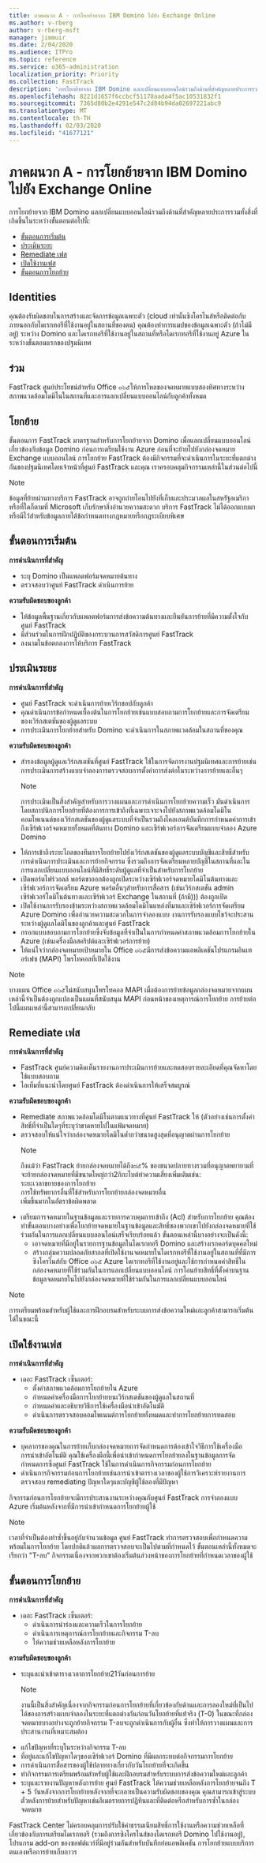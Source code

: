 ```yaml
---
title: ภาคผนวก A - การโยกย้ายจาก IBM Domino ไปยัง Exchange Online
ms.author: v-rberg
author: v-rberg-msft
manager: jimmuir
ms.date: 2/04/2020
ms.audience: ITPro
ms.topic: reference
ms.service: o365-administration
localization_priority: Priority
ms.collection: FastTrack
description: 'การโยกย้ายจาก IBM Domino แลกเปลี่ยนแบบออนไลน์รวมถึงด้านที่สำคัญหลายประการรวมทั้งสิ่งที่เกิดขึ้นในระหว่างขั้นตอนต่อไปนี้:'
ms.openlocfilehash: 8221d1657f6ccbcf51178aada4f5ac10531832f1
ms.sourcegitcommit: 7365d80b2e4291e547c2d84b94da02697221abc9
ms.translationtype: MT
ms.contentlocale: th-TH
ms.lasthandoff: 02/03/2020
ms.locfileid: "41677121"
---
```

# <a name="appendix-a---migration-from-ibm-domino-to-exchange-online"></a>ภาคผนวก A - การโยกย้ายจาก IBM Domino ไปยัง Exchange Online

การโยกย้ายจาก IBM Domino แลกเปลี่ยนแบบออนไลน์รวมถึงด้านที่สำคัญหลายประการรวมทั้งสิ่งที่เกิดขึ้นในระหว่างขั้นตอนต่อไปนี้: 
- [ขั้นตอนการเริ่มต้น](#initiate-phase)   
- [ประเมินระยะ](#assess-phase)
- [Remediate เฟส](#remediate-phase)  
- [เปิดใช้งานเฟส](#enable-phase)  
- [ขั้นตอนการโยกย้าย](#migrate-phase)
    
## <a name="identities"></a>Identities

คุณต้องรับผิดชอบในการสร้างและจัดการข้อมูลเฉพาะตัว (cloud เท่านั้นซิงโครไนส์หรือติดต่อกับภายนอกกับไดเรกทอรีที่ใช้งานอยู่ในสถานที่ของตน) คุณต้องทำการแมปของข้อมูลเฉพาะตัว (ถ้าไม่มีอยู่) ระหว่าง Domino และไดเรกทอรีที่ใช้งานอยู่ในสถานที่หรือไดเรกทอรีที่ใช้งานอยู่ Azure ในระหว่างขั้นตอนแรกของปฐมนิเทศ
  
## <a name="coexistence"></a>ร่วม

FastTrack ศูนย์ประโยชน์สำหรับ Office ๓๖๕ให้การไหลของจดหมายแบบสองทิศทางระหว่างสภาพแวดล้อมโดมิโนในสถานที่และการแลกเปลี่ยนแบบออนไลน์กับลูกค้าทั้งหมด
  
## <a name="migration"></a>โยกย้าย

ขั้นตอนการ FastTrack มาตรฐานสำหรับการโยกย้ายจาก Domino เพื่อแลกเปลี่ยนแบบออนไลน์เกี่ยวข้องกับข้อมูล Domino ก่อนการเตรียมใช้งาน Azure ก่อนที่จะย้ายไปยังกล่องจดหมาย Exchange แบบออนไลน์ การโยกย้าย FastTrack ต้องมีกิจกรรมที่จะดำเนินการในระยะที่แตกต่างกันของปฐมนิเทศโดยเจ้าหน้าที่ศูนย์ FastTrack และคุณ เราครอบคลุมกิจกรรมเหล่านี้ในส่วนต่อไปนี้
  
> [!NOTE]
> ข้อมูลที่ย้ายผ่านทางบริการ FastTrack อาจถูกถ่ายโอนไปยังที่เก็บและประมวลผลในสหรัฐอเมริกาหรือที่ใดก็ตามที่ Microsoft เก็บรักษาสิ่งอำนวยความสะดวก บริการ FastTrack ไม่ได้ออกแบบมาหรือมีไว้สำหรับข้อมูลภายใต้ข้อกำหนดทางกฎหมายหรือกฎระเบียบพิเศษ 
  
## <a name="initiate-phase"></a>ขั้นตอนการเริ่มต้น

 **การดำเนินการที่สำคัญ**
  
- ระบุ Domino เป็นแพลตฟอร์มจดหมายต้นทาง   
- ตรวจสอบว่าศูนย์ FastTrack ดำเนินการย้าย
    
 **ความรับผิดชอบของลูกค้า**
  
- ให้ข้อมูลพื้นฐานเกี่ยวกับแพลตฟอร์มการส่งข้อความต้นทางและยืนยันการย้ายที่มีความตั้งใจกับศูนย์ FastTrack 
- มีส่วนร่วมในการฝึกปฏิบัติของกระบวนการสวัสดิการศูนย์ FastTrack  
- ลงนามในข้อตกลงการให้บริการ FastTrack
    
## <a name="assess-phase"></a>ประเมินระยะ

 **การดำเนินการที่สำคัญ**
  
- ศูนย์ FastTrack จะดำเนินการย้ายเวิร์กชอปกับลูกค้า 
- คุณดำเนินการข้อกำหนดเบื้องต้นในการโยกย้ายเช่นแบบสอบถามการโยกย้ายและการจัดเตรียมของเวิร์กสเตชันของผู้ดูแลระบบ    
- การประเมินการโยกย้ายสำหรับ Domino จะดำเนินการในสภาพแวดล้อมในสถานที่ของคุณ
    
 **ความรับผิดชอบของลูกค้า**
  
- สำรองข้อมูลผู้ดูแลเวิร์กสเตชันที่ศูนย์ FastTrack ใช้ในการจัดการงานปฐมนิเทศและการย้ายเช่นการประเมินการสร้างแบบจำลองการตรวจสอบการตั้งค่าการส่งต่อในระหว่างการย้ายและอื่นๆ
    > [!NOTE]
    > การประเมินเป็นสิ่งสำคัญสำหรับการวางแผนและการดำเนินการโยกย้ายความเร็ว มันดำเนินการโดยสถาปนิกการโยกย้ายที่ต้องการการเข้าถึงที่เฉพาะเจาะจงไปยังสภาพแวดล้อมโดมิโน คอมโพเนนต์ของเวิร์กสเตชันของผู้ดูแลระบบที่จำเป็นรวมถึงไคลเอนต์บันทึกการกำหนดค่าการเข้าถึงเซิร์ฟเวอร์จดหมายทั้งหมดที่ต้นทาง Domino และเซิร์ฟเวอร์การจัดเตรียมแบบจำลอง Azure Domino 
- ให้การเข้าถึงระยะไกลของทีมการโยกย้ายไปยังเวิร์กสเตชันของผู้ดูแลระบบบัญชีและสิทธิ์สำหรับการดำเนินการประเมินและการย้ายกิจกรรม ซึ่งรวมถึงการจัดเตรียมหลายบัญชีในสถานที่และในการแลกเปลี่ยนแบบออนไลน์ที่มีสิทธิ์ระดับผู้ดูแลที่จำเป็นสำหรับการโยกย้าย    
- เปิดพอร์ตไฟร์วอลล์ พอร์ตขาออกต้องถูกเปิดระหว่างเซิร์ฟเวอร์จดหมายโดมิโนต้นทางและเซิร์ฟเวอร์การจัดเตรียม Azure พอร์ตอื่นๆสำหรับการสื่อสาร (เช่นเวิร์กสเตชัน admin เซิร์ฟเวอร์โดมิโนต้นทางและเซิร์ฟเวอร์ Exchange ในสถานที่ (ถ้ามี))) ต้องถูกเปิด 
- เปิดใช้งานการรับรองข้ามระหว่างสภาพแวดล้อมโดมิโนแหล่งที่มาและเซิร์ฟเวอร์การจัดเตรียม Azure Domino เพื่ออำนวยความสะดวกในการจำลองแบบ งานการรับรองแบบไขว้จะประสานระหว่างผู้ดูแลโดมิโนของลูกค้าและศูนย์ FastTrack  
- กรอกแบบสอบถามการโยกย้ายซึ่งจับข้อมูลที่จำเป็นในการกำหนดค่าสภาพแวดล้อมการโยกย้ายใน Azure (เช่นเครื่องมือสคริปต์และเซิร์ฟเวอร์การย้าย)   
- ให้แน่ใจว่ากล่องจดหมายเป้าหมายใน Office ๓๖๕มีการส่งข้อความแอพลิเคชันโปรแกรมอินเทอร์เฟซ (MAPI) โพรโทคอลที่เปิดใช้งาน  
> [!NOTE]
> บางแผน Office ๓๖๕ไม่สนับสนุนโพรโทคอล MAPI เมื่อต้องการย้ายข้อมูลกล่องจดหมายจากแผนเหล่านี้จำเป็นต้องถูกแปลงเป็นแผนที่สนับสนุน MAPI ก่อนหน้าของเหตุการณ์การโยกย้าย การย้ายต่อไปนี้แผนเหล่านี้สามารถเปลี่ยนกลับ 
  
## <a name="remediate-phase"></a>Remediate เฟส

 **การดำเนินการที่สำคัญ**
  
- FastTrack ศูนย์ความคิดเห็นรายงานการประเมินการย้ายและทดสอบรายละเอียดที่คุณจัดหาโดยใช้แบบสอบถาม   
- ไอเท็มที่แนะนำโดยศูนย์ FastTrack ต้องดำเนินการให้เสร็จสมบูรณ์
    
 **ความรับผิดชอบของลูกค้า**
  
- Remediate สภาพแวดล้อมโดมิโนตามแนวทางที่ศูนย์ FastTrack ให้ (ตัวอย่างเช่นการตั้งค่าสิทธิ์ที่จำเป็นใดๆที่ระบุว่าขาดหายไปในแฟ้มจดหมาย)  
- ตรวจสอบให้แน่ใจว่ากล่องจดหมายโดมิโนต่ำกว่าขนาดสูงสุดที่อนุญาตผ่านการโยกย้าย
    > [!NOTE]
    >  ถึงแม้ว่า FastTrack ย้ายกล่องจดหมายได้ถึง๘๕% ของขนาดปลายทางรวมที่อนุญาตพยายามที่จะย้ายกล่องจดหมายที่มีขนาดใหญ่กว่า2กิกะไบต์ทำความเสี่ยงเพิ่มเติมเช่น:    <br/> ระยะเวลาขยายของการโยกย้าย    <br/> การใช้ทรัพยากรอื่นที่ใช้สำหรับการโยกย้ายกล่องจดหมายอื่น    <br/> เพิ่มขึ้นมากในอัตราข้อผิดพลาด 
- เตรียมการจดหมายในฐานข้อมูลและรายการควบคุมการเข้าถึง (Acl) สำหรับการโยกย้าย คุณต้องทำขั้นตอนบางอย่างเพื่อโยกย้ายจดหมายในฐานข้อมูลและสิทธิ์ของพวกเขาไปยังกล่องจดหมายที่ใช้ร่วมกันในการแลกเปลี่ยนแบบออนไลน์เสร็จเรียบร้อยแล้ว ขั้นตอนเหล่านี้บางอย่างจะเป็นดังนี้: 
  - เอาจดหมายที่มีอยู่ในรายการฐานข้อมูลในไดเรกทอรี Domino และสร้างเรกคอร์ดบุคคลใหม่
  - สร้างกลุ่มความปลอดภัยสากลที่เปิดใช้งานจดหมายในไดเรกทอรีที่ใช้งานอยู่ในสถานที่ที่มีการซิงโครไนส์กับ Office ๓๖๕ Azure ไดเรกทอรีที่ใช้งานอยู่และใช้การกำหนดค่าสิทธิ์ในกล่องจดหมายที่ใช้ร่วมกันในการแลกเปลี่ยนแบบออนไลน์ การโอนย้ายสิทธิ์ที่ตั้งค่าบนฐานข้อมูลจดหมายในไปยังกล่องจดหมายที่ใช้ร่วมกันในการแลกเปลี่ยนแบบออนไลน์
    
> [!NOTE]
> การเตรียมพร้อมสำหรับผู้ใช้และการฝึกอบรมสำหรับระบบการส่งข้อความใหม่และลูกค้าสามารถเริ่มต้นได้ในขณะนี้ 
  
## <a name="enable-phase"></a>เปิดใช้งานเฟส

 **การดำเนินการที่สำคัญ**
  
- เดอะ FastTrack เซ็นเตอร์: 
    - ตั้งค่าสภาพแวดล้อมการโยกย้ายใน Azure  
    - กำหนดค่าเครื่องมือการโยกย้ายบนเวิร์กสเตชันของผู้ดูแลในสถานที่ 
    - กำหนดค่าและอธิบายวิธีการใช้เครื่องมือนำเข้าอัตโนมัติ  
    - ดำเนินการตรวจสอบคอมโพเนนต์การโยกย้ายทั้งหมดและทำการโยกย้ายการทดสอบ
    
 **ความรับผิดชอบของลูกค้า**
  
- บุคลากรของคุณในการย้ายเก็บกล่องจดหมายการจัดกำหนดการต้องเข้าใจวิธีการใช้เครื่องมือการนำเข้าอัตโนมัติ คุณใช้เครื่องมือนี้เพื่อนำเข้ากำหนดการโยกย้ายลงในฐานข้อมูลการจัดกำหนดการซึ่งศูนย์ FastTrack ใช้ในการดำเนินการกิจกรรมก่อนการโยกย้าย 
- ดำเนินการกิจกรรมก่อนการโยกย้ายเช่นการนำเข้าตารางเวลาของผู้ใช้การวิเคราะห์รายงานการตรวจสอบ remediating ปัญหาใดๆและบัญชีผู้ใช้ลองที่มีปัญหา
    
กิจกรรมก่อนการโยกย้ายจะมีการประสานงานระหว่างคุณกับศูนย์ FastTrack การจำลองแบบ Azure เริ่มต้นหลังจากที่มีการนำเข้ากำหนดการโยกย้ายผู้ใช้ 
    
> [!NOTE]
> เวลาที่จำเป็นต้องทำซ้ำขึ้นอยู่กับจำนวนข้อมูล ศูนย์ FastTrack ทำการตรวจสอบเพื่อกำหนดความพร้อมในการโยกย้าย โดยปกติแล้วผลการตรวจสอบจะเป็นไปตามที่กำหนดไว้ ขั้นตอนเหล่านี้ทั้งหมดจะเรียกว่า "T-ลบ" กิจกรรมเนื่องจากพวกเขาต้องเริ่มต้นล่วงหน้าของการโยกย้ายที่กำหนดเวลาของผู้ใช้ 
  
## <a name="migrate-phase"></a>ขั้นตอนการโยกย้าย

 **การดำเนินการที่สำคัญ**
  
- เดอะ FastTrack เซ็นเตอร์:
    - ดำเนินการนำร่องและความเร็วในการโยกย้าย  
    - ดำเนินการเหตุการณ์การโยกย้ายและกิจกรรม T-ลบ
    - ให้ความช่วยเหลือหลังการโยกย้าย
    
 **ความรับผิดชอบของลูกค้า**
  
- ระบุและนำเข้าตารางเวลาการโยกย้าย21วันก่อนการย้าย
    > [!NOTE]
    > งานนี้เป็นสิ่งสำคัญเนื่องจากกิจกรรมก่อนการโยกย้ายที่เกี่ยวข้องกับด้านและการลองใหม่ที่เป็นไปได้ของการสร้างแบบจำลองในระยะที่แตกต่างกันก่อนวันโยกย้ายที่แท้จริง (T-0) ในขณะที่กล่องจดหมายบางอย่างจะถูกย้ายกิจกรรม T-ลบจะถูกดำเนินการกับผู้อื่น ซึ่งทำให้การวางแผนและการประสานงานที่เหมาะสมต้อง 
- แก้ไขปัญหาที่ระบุในระหว่างกิจกรรม T-ลบ
- ที่อยู่และแก้ไขปัญหาใดๆของเซิร์ฟเวอร์ Domino ที่มีผลกระทบต่อกิจกรรมการโยกย้าย 
- การดำเนินการสื่อสารของผู้ใช้ปลายทางเกี่ยวกับวันโยกย้ายที่จะเกิดขึ้น
- ทำกิจกรรมการเตรียมพร้อมสำหรับผู้ใช้และฝึกอบรมสำหรับระบบการส่งข้อความใหม่และลูกค้า   
- ระบุและรายงานปัญหาหลังการย้าย ศูนย์ FastTrack ให้ความช่วยเหลือหลังการโยกย้ายจนถึง T + 5 วันหลังจากการโยกย้ายหลังจากที่จะกลายเป็นความรับผิดชอบของคุณ คุณสามารถเข้าสู่ระบบตั๋วหลังการย้ายสำหรับปัญหาเช่นอีเมลรายการปฏิทินและที่ติดต่อหรือสำหรับการซ้ำในกล่องจดหมาย
    
FastTrack Center ไม่ครอบคลุมการปรับใช้ค่าธรรมเนียมสิทธิ์การใช้งานหรือความช่วยเหลือที่เกี่ยวข้องกับการเตรียมไดเรกทอรี (รวมถึงการซิงโครไนส์ของไดเรกทอรี Domino ไปใช้งานอยู่), โปรแกรม add-on ของซอฟต์แวร์ที่มีอยู่ร่วมกันสำหรับบันทึกย่อแอพลิเคชัน การโยกย้ายแบบบริการตนเองหรือการย้ายเก็บถาวร
  

  

